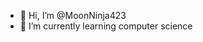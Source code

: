 - 👋 Hi, I’m @MoonNinja423
- 🌱 I’m currently learning computer science

<!---
MoonNinja423/MoonNinja423 is a ✨ special ✨ repository because its `README.md` (this file) appears on your GitHub profile.
You can click the Preview link to take a look at your changes.
--->

